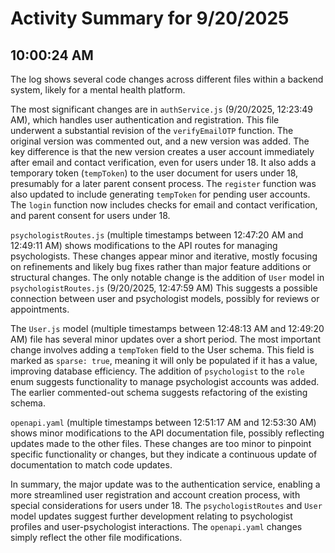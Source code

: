 # Activity Summary for 9/20/2025

## 10:00:24 AM
The log shows several code changes across different files within a backend system, likely for a mental health platform.

The most significant changes are in `authService.js` (9/20/2025, 12:23:49 AM), which handles user authentication and registration.  This file underwent a substantial revision of the `verifyEmailOTP` function. The original version was commented out, and a new version was added.  The key difference is that the new version creates a user account immediately after email and contact verification, even for users under 18.  It also adds a temporary token (`tempToken`) to the user document for users under 18, presumably for a later parent consent process.  The `register` function was also updated to include generating `tempToken` for pending user accounts. The `login` function now includes checks for email and contact verification, and parent consent for users under 18.


`psychologistRoutes.js` (multiple timestamps between 12:47:20 AM and 12:49:11 AM) shows modifications to the API routes for managing psychologists.  These changes appear minor and iterative, mostly focusing on refinements and likely bug fixes rather than major feature additions or structural changes. The only notable change is the addition of `User` model in  `psychologistRoutes.js` (9/20/2025, 12:47:59 AM)  This suggests a possible connection between user and psychologist models, possibly for reviews or appointments.


The `User.js` model (multiple timestamps between 12:48:13 AM and 12:49:20 AM) file has several minor updates over a short period. The most important change involves adding a `tempToken` field to the User schema. This field is marked as `sparse: true`, meaning it will only be populated if it has a value, improving database efficiency. The addition of `psychologist` to the `role` enum suggests functionality to manage psychologist accounts was added.  The earlier commented-out schema suggests refactoring of the existing schema.


`openapi.yaml` (multiple timestamps between 12:51:17 AM and 12:53:30 AM) shows minor modifications to the API documentation file, possibly reflecting updates made to the other files. These changes are too minor to pinpoint specific functionality or changes, but they indicate a continuous update of documentation to match code updates.

In summary, the major update was to the authentication service, enabling a more streamlined user registration and account creation process, with special considerations for users under 18.  The `psychologistRoutes` and `User` model updates suggest further development relating to psychologist profiles and user-psychologist interactions.  The `openapi.yaml` changes simply reflect the other file modifications.
